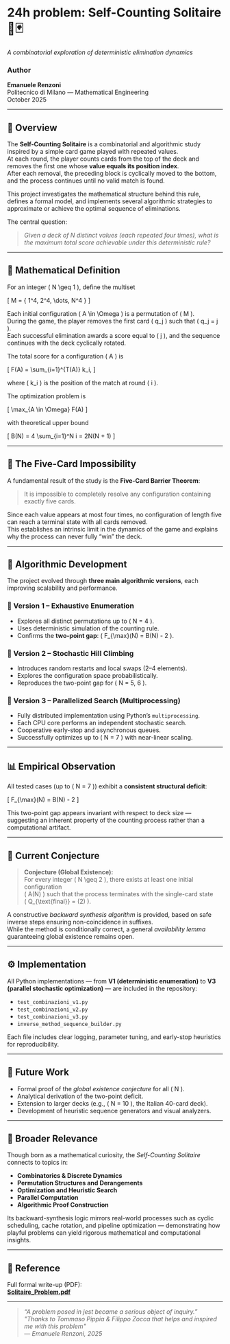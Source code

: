 # 24h problem: Self-Counting Solitaire 🔢🃏  
*A combinatorial exploration of deterministic elimination dynamics*

### Author  
**Emanuele Renzoni**  
Politecnico di Milano — Mathematical Engineering  
October 2025  

---

## 🧩 Overview  

The **Self-Counting Solitaire** is a combinatorial and algorithmic study inspired by a simple card game played with repeated values.  
At each round, the player counts cards from the top of the deck and removes the first one whose **value equals its position index**.  
After each removal, the preceding block is cyclically moved to the bottom, and the process continues until no valid match is found.

This project investigates the mathematical structure behind this rule, defines a formal model, and implements several algorithmic strategies to approximate or achieve the optimal sequence of eliminations.

The central question:  
> *Given a deck of N distinct values (each repeated four times), what is the maximum total score achievable under this deterministic rule?*

---

## 🧮 Mathematical Definition  

For an integer \( N \geq 1 \), define the multiset  

\[
M = \{ 1^4, 2^4, \dots, N^4 \}
\]

Each initial configuration \( A \in \Omega \) is a permutation of \( M \).  
During the game, the player removes the first card \( q_j \) such that \( q_j = j \).  
Each successful elimination awards a score equal to \( j \), and the sequence continues with the deck cyclically rotated.

The total score for a configuration \( A \) is

\[
F(A) = \sum_{i=1}^{T(A)} k_i,
\]

where \( k_i \) is the position of the match at round \( i \).

The optimization problem is

\[
\max_{A \in \Omega} F(A)
\]

with theoretical upper bound  

\[
B(N) = 4 \sum_{i=1}^N i = 2N(N + 1)
\]

---

## 🚫 The Five-Card Impossibility  

A fundamental result of the study is the **Five-Card Barrier Theorem**:

> It is impossible to completely resolve any configuration containing exactly five cards.

Since each value appears at most four times, no configuration of length five can reach a terminal state with all cards removed.  
This establishes an intrinsic limit in the dynamics of the game and explains why the process can never fully “win” the deck.

---

## 🧠 Algorithmic Development  

The project evolved through **three main algorithmic versions**, each improving scalability and performance.

### 🔹 Version 1 – Exhaustive Enumeration  
- Explores all distinct permutations up to \( N = 4 \).  
- Uses deterministic simulation of the counting rule.  
- Confirms the **two-point gap**: \( F_{\max}(N) = B(N) - 2 \).

### 🔹 Version 2 – Stochastic Hill Climbing  
- Introduces random restarts and local swaps (2–4 elements).  
- Explores the configuration space probabilistically.  
- Reproduces the two-point gap for \( N = 5, 6 \).  

### 🔹 Version 3 – Parallelized Search (Multiprocessing)  
- Fully distributed implementation using Python’s `multiprocessing`.  
- Each CPU core performs an independent stochastic search.  
- Cooperative early-stop and asynchronous queues.  
- Successfully optimizes up to \( N = 7 \) with near-linear scaling.

---

## 📊 Empirical Observation  

All tested cases (up to \( N = 7 \)) exhibit a **consistent structural deficit**:

\[
F_{\max}(N) = B(N) - 2
\]

This two-point gap appears invariant with respect to deck size — suggesting an inherent property of the counting process rather than a computational artifact.

---

## 🧩 Current Conjecture  

> **Conjecture (Global Existence):**  
> For every integer \( N \geq 2 \), there exists at least one initial configuration  
> \( A(N) \) such that the process terminates with the single-card state  
> \( Q_{\text{final}} = (2) \).

A constructive *backward synthesis algorithm* is provided, based on safe inverse steps ensuring non-coincidence in suffixes.  
While the method is conditionally correct, a general *availability lemma* guaranteeing global existence remains open.

---

## ⚙️ Implementation  

All Python implementations — from **V1 (deterministic enumeration)** to **V3 (parallel stochastic optimization)** — are included in the repository:

- `test_combinazioni_v1.py`  
- `test_combinazioni_v2.py`  
- `test_combinazioni_v3.py`  
- `inverse_method_sequence_builder.py`

Each file includes clear logging, parameter tuning, and early-stop heuristics for reproducibility.

---

## 🧭 Future Work  

- Formal proof of the *global existence conjecture* for all \( N \).  
- Analytical derivation of the two-point deficit.  
- Extension to larger decks (e.g., \( N = 10 \), the Italian 40-card deck).  
- Development of heuristic sequence generators and visual analyzers.

---

## 🧠 Broader Relevance  

Though born as a mathematical curiosity, the *Self-Counting Solitaire* connects to topics in:
- **Combinatorics & Discrete Dynamics**
- **Permutation Structures and Derangements**
- **Optimization and Heuristic Search**
- **Parallel Computation**
- **Algorithmic Proof Construction**

Its backward-synthesis logic mirrors real-world processes such as cyclic scheduling, cache rotation, and pipeline optimization — demonstrating how playful problems can yield rigorous mathematical and computational insights.

---

## 📎 Reference  

Full formal write-up (PDF):  
**[Solitaire_Problem.pdf](./Solitaire_Problem.pdf)**

---

> *“A problem posed in jest became a serious object of inquiry.”*
*"Thanks to Tommaso Pippia & Filippo Zocca that helps and inspired me with this problem"*  
> — *Emanuele Renzoni, 2025*
